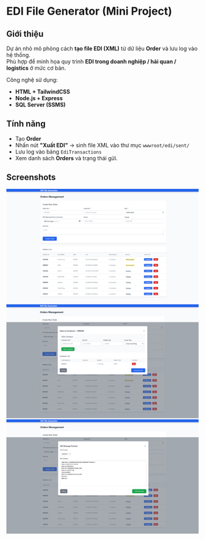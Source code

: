 #  EDI File Generator (Mini Project)

## Giới thiệu
Dự án nhỏ mô phỏng cách **tạo file EDI (XML)** từ dữ liệu **Order** và lưu log vào hệ thống.  
Phù hợp để minh họa quy trình **EDI trong doanh nghiệp / hải quan / logistics** ở mức cơ bản.

Công nghệ sử dụng:
- **HTML + TailwindCSS**
- **Node.js + Express**
- **SQL Server (SSMS)**

## Tính năng
- Tạo **Order**
- Nhấn nút **"Xuất EDI"** → sinh file XML vào thư mục `wwwroot/edi/sent/`
- Lưu log vào bảng `EdiTransactions`
- Xem danh sách **Orders** và trạng thái gửi.  

## Screenshots

![img](img/localhost_3000_orders.html.png)
![img](img/localhost_3000_orders.html%20(2).png)
![img](img/localhost_3000_orders.html%20(3).png)
